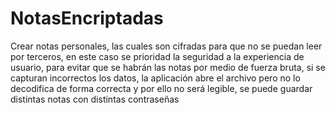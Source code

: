 # NotasEncriptadas
Crear notas personales, las cuales son cifradas para que no se puedan leer por terceros, en este caso se prioridad la seguridad a la experiencia de usuario, para evitar que se habrán las notas por medio de fuerza bruta, si se capturan incorrectos los datos, la aplicación abre el archivo pero no lo decodifica de forma correcta y por ello no será legible, se puede guardar distintas notas con distintas contraseñas